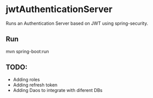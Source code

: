 # jwtAuthenticationServer

Runs an Authentication Server based on JWT using spring-security.

## Run

mvn spring-boot:run

## TODO:

* Adding roles
* Adding refresh token
* Adding Daos to integrate with diferent DBs
